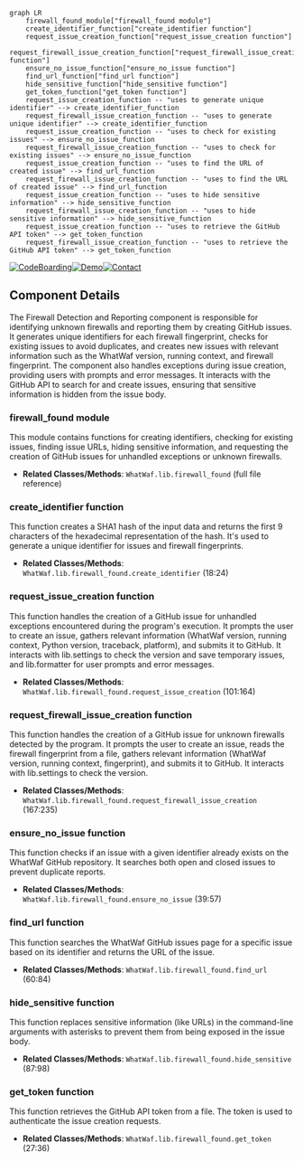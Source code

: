 ```mermaid
graph LR
    firewall_found_module["firewall_found module"]
    create_identifier_function["create_identifier function"]
    request_issue_creation_function["request_issue_creation function"]
    request_firewall_issue_creation_function["request_firewall_issue_creation function"]
    ensure_no_issue_function["ensure_no_issue function"]
    find_url_function["find_url function"]
    hide_sensitive_function["hide_sensitive function"]
    get_token_function["get_token function"]
    request_issue_creation_function -- "uses to generate unique identifier" --> create_identifier_function
    request_firewall_issue_creation_function -- "uses to generate unique identifier" --> create_identifier_function
    request_issue_creation_function -- "uses to check for existing issues" --> ensure_no_issue_function
    request_firewall_issue_creation_function -- "uses to check for existing issues" --> ensure_no_issue_function
    request_issue_creation_function -- "uses to find the URL of created issue" --> find_url_function
    request_firewall_issue_creation_function -- "uses to find the URL of created issue" --> find_url_function
    request_issue_creation_function -- "uses to hide sensitive information" --> hide_sensitive_function
    request_firewall_issue_creation_function -- "uses to hide sensitive information" --> hide_sensitive_function
    request_issue_creation_function -- "uses to retrieve the GitHub API token" --> get_token_function
    request_firewall_issue_creation_function -- "uses to retrieve the GitHub API token" --> get_token_function
```
[![CodeBoarding](https://img.shields.io/badge/Generated%20by-CodeBoarding-9cf?style=flat-square)](https://github.com/CodeBoarding/CodeBoarding)[![Demo](https://img.shields.io/badge/Try%20our-Demo-blue?style=flat-square)](https://www.codeboarding.org/demo)[![Contact](https://img.shields.io/badge/Contact%20us%20-%20codeboarding@gmail.com-lightgrey?style=flat-square)](mailto:codeboarding@gmail.com)

## Component Details

The Firewall Detection and Reporting component is responsible for identifying unknown firewalls and reporting them by creating GitHub issues. It generates unique identifiers for each firewall fingerprint, checks for existing issues to avoid duplicates, and creates new issues with relevant information such as the WhatWaf version, running context, and firewall fingerprint. The component also handles exceptions during issue creation, providing users with prompts and error messages. It interacts with the GitHub API to search for and create issues, ensuring that sensitive information is hidden from the issue body.

### firewall_found module
This module contains functions for creating identifiers, checking for existing issues, finding issue URLs, hiding sensitive information, and requesting the creation of GitHub issues for unhandled exceptions or unknown firewalls.
- **Related Classes/Methods**: `WhatWaf.lib.firewall_found` (full file reference)

### create_identifier function
This function creates a SHA1 hash of the input data and returns the first 9 characters of the hexadecimal representation of the hash. It's used to generate a unique identifier for issues and firewall fingerprints.
- **Related Classes/Methods**: `WhatWaf.lib.firewall_found.create_identifier` (18:24)

### request_issue_creation function
This function handles the creation of a GitHub issue for unhandled exceptions encountered during the program's execution. It prompts the user to create an issue, gathers relevant information (WhatWaf version, running context, Python version, traceback, platform), and submits it to GitHub. It interacts with lib.settings to check the version and save temporary issues, and lib.formatter for user prompts and error messages.
- **Related Classes/Methods**: `WhatWaf.lib.firewall_found.request_issue_creation` (101:164)

### request_firewall_issue_creation function
This function handles the creation of a GitHub issue for unknown firewalls detected by the program. It prompts the user to create an issue, reads the firewall fingerprint from a file, gathers relevant information (WhatWaf version, running context, fingerprint), and submits it to GitHub. It interacts with lib.settings to check the version.
- **Related Classes/Methods**: `WhatWaf.lib.firewall_found.request_firewall_issue_creation` (167:235)

### ensure_no_issue function
This function checks if an issue with a given identifier already exists on the WhatWaf GitHub repository. It searches both open and closed issues to prevent duplicate reports.
- **Related Classes/Methods**: `WhatWaf.lib.firewall_found.ensure_no_issue` (39:57)

### find_url function
This function searches the WhatWaf GitHub issues page for a specific issue based on its identifier and returns the URL of the issue.
- **Related Classes/Methods**: `WhatWaf.lib.firewall_found.find_url` (60:84)

### hide_sensitive function
This function replaces sensitive information (like URLs) in the command-line arguments with asterisks to prevent them from being exposed in the issue body.
- **Related Classes/Methods**: `WhatWaf.lib.firewall_found.hide_sensitive` (87:98)

### get_token function
This function retrieves the GitHub API token from a file. The token is used to authenticate the issue creation requests.
- **Related Classes/Methods**: `WhatWaf.lib.firewall_found.get_token` (27:36)